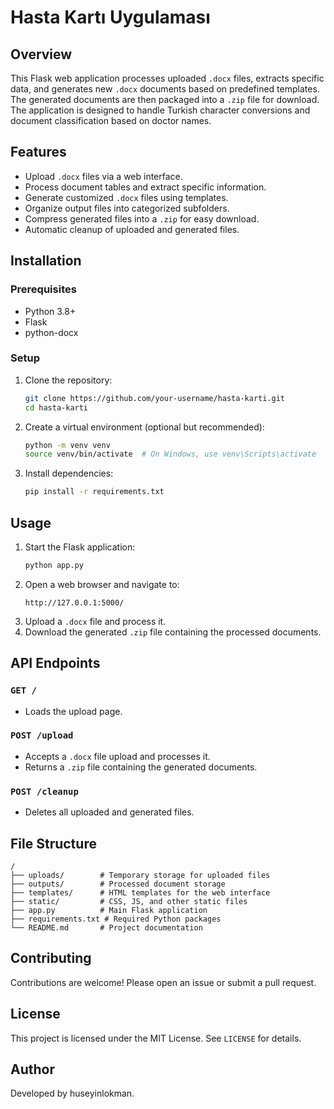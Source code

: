 # Hasta Kartı Uygulaması

## Overview
This Flask web application processes uploaded `.docx` files, extracts specific data, and generates new `.docx` documents based on predefined templates. The generated documents are then packaged into a `.zip` file for download. The application is designed to handle Turkish character conversions and document classification based on doctor names.

## Features
- Upload `.docx` files via a web interface.
- Process document tables and extract specific information.
- Generate customized `.docx` files using templates.
- Organize output files into categorized subfolders.
- Compress generated files into a `.zip` for easy download.
- Automatic cleanup of uploaded and generated files.

## Installation
### Prerequisites
- Python 3.8+
- Flask
- python-docx

### Setup
1. Clone the repository:
   ```sh
   git clone https://github.com/your-username/hasta-karti.git
   cd hasta-karti
   ```
2. Create a virtual environment (optional but recommended):
   ```sh
   python -m venv venv
   source venv/bin/activate  # On Windows, use venv\Scripts\activate
   ```
3. Install dependencies:
   ```sh
   pip install -r requirements.txt
   ```

## Usage
1. Start the Flask application:
   ```sh
   python app.py
   ```
2. Open a web browser and navigate to:
   ```
   http://127.0.0.1:5000/
   ```
3. Upload a `.docx` file and process it.
4. Download the generated `.zip` file containing the processed documents.

## API Endpoints
### `GET /`
- Loads the upload page.

### `POST /upload`
- Accepts a `.docx` file upload and processes it.
- Returns a `.zip` file containing the generated documents.

### `POST /cleanup`
- Deletes all uploaded and generated files.

## File Structure
```
/
├── uploads/        # Temporary storage for uploaded files
├── outputs/        # Processed document storage
├── templates/      # HTML templates for the web interface
├── static/         # CSS, JS, and other static files
├── app.py          # Main Flask application
├── requirements.txt # Required Python packages
└── README.md       # Project documentation
```

## Contributing
Contributions are welcome! Please open an issue or submit a pull request.

## License
This project is licensed under the MIT License. See `LICENSE` for details.

## Author
Developed by huseyinlokman.


